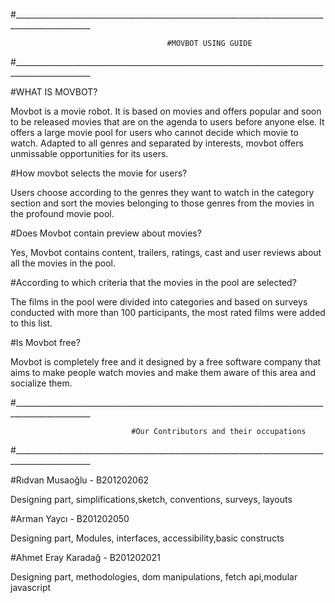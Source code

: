 #_________________________________________________________________________________________________

                                       #MOVBOT USING GUIDE
#_________________________________________________________________________________________________


#WHAT IS MOVBOT? 

Movbot is a movie robot. It is based on movies and offers popular and soon to be released movies that are on the agenda to users before anyone else. It offers a
large movie pool for users who cannot decide which movie to watch. Adapted to all genres and separated by interests, movbot offers unmissable opportunities for its
users.

#How movbot selects the movie for users? 

Users choose according to the genres they want to watch in the category section and sort the movies belonging to those genres from the movies in the profound movie
pool.

#Does Movbot contain preview about movies?

Yes, Movbot contains content, trailers, ratings, cast and user reviews about all the movies in the pool.

#According to which criteria that the movies in the pool are selected?

The films in the pool were divided into categories and based on surveys conducted with more than 100 participants, the most rated films were added to this list.

#Is Movbot free?

Movbot is completely free and it designed by a free software company that aims to make people watch movies and make them aware of this area and socialize them.


#_________________________________________________________________________________________________

                               #Our Contributors and their occupations
#_________________________________________________________________________________________________

#Rıdvan Musaoğlu - B201202062

Designing part, simplifications,sketch, conventions, surveys, layouts

#Arman Yaycı - B201202050

Designing part, Modules, interfaces, accessibility,basic constructs

#Ahmet Eray Karadağ - B201202021

Designing part, methodologies, dom manipulations, fetch api,modular javascript





